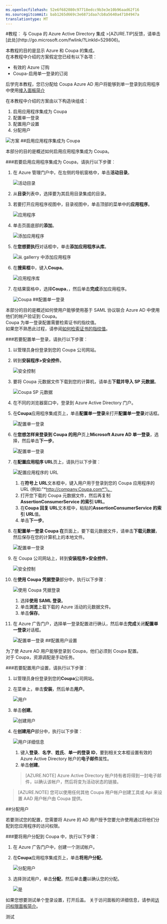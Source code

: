 ```yaml
---
ms.openlocfilehash: 52e6f682080c97718edcc9b3e3e10b96aad62f16
ms.sourcegitcommit: bab1265d669c3e6871daa7cb8a5640a47104947a
translationtype: MT
---
```

<properties pageTitle="教程︰ Azure Active Directory 集成与 Coupa |Microsoft Azure" description="了解如何使用 Coupa Azure Active Directory 以启用单一登录、 自动化资源调配，和更多。" services="active-directory" authors="MarkusVi"  documentationCenter="na" manager="stevenpo"/>
<tags ms.service="active-directory" ms.devlang="na" ms.topic="article" ms.tgt_pltfrm="na" ms.workload="identity" ms.date="08/01/2015" ms.author="markvi" />
#教程︰ 与 Coupa 的 Azure Active Directory 集成
>[AZURE.TIP]反馈，请单击[此处](http://go.microsoft.com/fwlink/?LinkId=529806)。

本教程的目的是显示 Azure 和 Coupa 的集成。  
在本教程中介绍的方案假定您已经有以下各项︰

-   有效的 Azure 订购
-   Coupa-启用单一登录的订阅

后学完本教程，您已分配给 Coupa Azure AD 用户将能够到单一登录到应用程序中使用[接入面板简介](https://msdn.microsoft.com/library/dn308586)

在本教程中介绍的方案由以下构造块组成︰

1.  启用应用程序集成为 Coupa
2.  配置单一登录
3.  配置用户设置
4.  分配用户

![方案](./media/active-directory-saas-coupa-tutorial/IC791897.png "Scenario")
##启用应用程序集成为 Coupa

本部分的目的是概述如何启用应用程序集成为 Coupa。

###若要启用应用程序集成为 Coupa，请执行以下步骤︰

1.  在 Azure 管理门户中，在左侧的导航窗格中，单击**活动目录**。

    ![活动目录](./media/active-directory-saas-coupa-tutorial/IC700993.png "Active Directory")

2.  从**目录**列表中，选择要为其启用目录集成的目录。

3.  若要打开应用程序视图中，目录视图中，单击顶部的菜单中的**应用程序**。

    ![应用程序](./media/active-directory-saas-coupa-tutorial/IC700994.png "Applications")

4.  单击页面底部的**添加**。

    ![添加应用程序](./media/active-directory-saas-coupa-tutorial/IC749321.png "Add application")

5.  在**您想要执行**对话框中，单击**添加应用程序从库**。

    ![从 gallerry 中添加应用程序](./media/active-directory-saas-coupa-tutorial/IC749322.png "Add an application from gallerry")

6.  在**搜索框**中，键入**Coupa**。

    ![应用程序库](./media/active-directory-saas-coupa-tutorial/IC791898.png "Application Gallery")

7.  在结果窗格中，选择**Coupa**，，然后单击**完成**添加应用程序。

    ![Coupa](./media/active-directory-saas-coupa-tutorial/IC791899.png "Coupa")
##配置单一登录

本部分的目的是概述如何使用户能够使用基于 SAML 协议联合 Azure AD 中使用他们的帐户验证到 Coupa。  
Coupa 为单一登录配置需要检索证书的指纹值。  
如果您不熟悉此过程，请参阅[如何检索证书的指纹值](http://youtu.be/YKQF266SAxI)。

###若要配置单一登录，请执行以下步骤︰

1.  以管理员身份登录到您的 Coupa 公司网站。

2.  转到**安装程序\>安全控件**。

    ![安全控制](./media/active-directory-saas-coupa-tutorial/IC791900.png "Security Controls")

3.  要将 Coupa 元数据文件下载到您的计算机，请单击**下载并导入 SP 元数据**。

    ![Coupa SP 元数据](./media/active-directory-saas-coupa-tutorial/IC791901.png "Coupa SP metadata")

4.  在不同的浏览器窗口中，登录到 Azure Active Directory 门户。

5.  在**Coupa**应用程序集成页上，单击**配置单一登录**来打开**配置单一登录**对话框。

    ![配置单一登录](./media/active-directory-saas-coupa-tutorial/IC791902.png "Configure Single Sign-On")

6.  在**您想怎样来登录到 Coupa 的用户**页上**Microsoft Azure AD 单一登录**，选择，然后单击**下一步**。

    ![配置单一登录](./media/active-directory-saas-coupa-tutorial/IC791903.png "Configure Single Sign-On")

7.  在**配置应用程序 URL**页上，请执行以下步骤︰

    ![配置应用程序的 URL](./media/active-directory-saas-coupa-tutorial/IC791904.png "Configure App URL")

    1.  在**符号上 URL**文本框中，键入用户用于登录到您的 Coupa 应用程序的 URL (例如:"*http://company.Coupa.com*")。
    2.  打开您下载的 Coupa 元数据文件，然后再复制**AssertionConsumerService 的索引 URL**。
    3.  在**Coupa 回复 URL**文本框中，粘贴的**AssertionConsumerService 的索引 URL**值。
    4.  单击**下一步**。

8.  在**配置单一登录 Coupa 在**页面上，要下载元数据文件，请单击**下载元数据**，然后保存在您的计算机上的本地文件。

    ![配置单一登录](./media/active-directory-saas-coupa-tutorial/IC791905.png "Configure Single Sign-On")

9.  在 Coupa 公司网站上，转到**安装程序\>安全控件**。

    ![安全控制](./media/active-directory-saas-coupa-tutorial/IC791900.png "Security Controls")

10. 在**使用 Coupa 凭据登录**部分中，执行以下步骤︰

    ![使用 Coupa 凭据登录](./media/active-directory-saas-coupa-tutorial/IC791906.png "Log in using Coupa credentials")

    1.  选择**使用 SAML 登录**。
    2.  单击**浏览**上载下载的 Azure 活动的元数据文件。
    3.  单击**保存**。

11. 在 Azure 广告门户，选择单一登录配置进行确认，然后单击**完成**关闭**配置单一登录**对话框。

    ![配置单一登录](./media/active-directory-saas-coupa-tutorial/IC791907.png "Configure Single Sign-On")
##配置用户设置

为了使 Azure AD 用户能够登录到 Coupa，他们必须到 Coupa 配置。  
对于 Coupa，资源调配是手动任务。

###若要配置用户设置，请执行以下步骤︰

1.  以管理员身份登录到您的**Coupa**公司网站。

2.  在菜单上，单击**安装**，然后单击**用户**。

    ![用户](./media/active-directory-saas-coupa-tutorial/IC791908.png "Users")

3.  单击**创建**。

    ![创建用户](./media/active-directory-saas-coupa-tutorial/IC791909.png "Create Users")

4.  在**创建用户**部分中，执行以下步骤︰

    ![用户详细信息](./media/active-directory-saas-coupa-tutorial/IC791910.png "User Details")

    1.  键入**登录**、**名字**、**姓氏**、**单一的登录 ID**，要到相关文本框设置有效的 Azure Active Directory 帐户的**电子邮件**属性。
    2.  单击**创建**。

    >[AZURE.NOTE] Azure Active Directory 帐户持有者将得到一封电子邮件，以确认该帐户，然后将变为活动状态的链接。

>[AZURE.NOTE] 您可以使用任何其他 Coupa 用户帐户创建工具或 Api 来设置 AAD 用户帐户由 Coupa 提供。

##分配用户

若要测试您的配置，您需要将 Azure 的 AD 用户授予您要允许使用通过将他们分配到您应用程序的访问权限。

###要将用户分配到 Coupa 中，执行以下步骤︰

1.  在 Azure 广告门户中，创建一个测试帐户。

2.  在**Coupa**应用程序集成页上，单击**将用户分配**。

    ![分配用户](./media/active-directory-saas-coupa-tutorial/IC791911.png "Assign Users")

3.  选择测试用户，单击**分配**，然后单击**是**以确认您的分配。

    ![是](./media/active-directory-saas-coupa-tutorial/IC767830.png "Yes")

如果您想要测试单个登录设置，打开后盖。 关于访问面板的详细信息，请参阅[访问权限面板简介](https://msdn.microsoft.com/library/dn308586)。

测试
